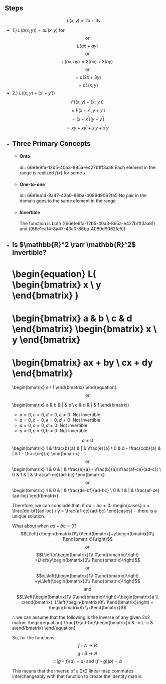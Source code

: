 ## Steps
$$L\left(x,y\right)=2x+3y$$
* 1.) $L(a(x,y)) = aL(x,y)$ for 
$$\text{or}$$
$$L\left(ax+ay\right)$$
$$\text{or}$$
$$L\left(ax,ay\right)=2\left(ax\right)+3\left(ay\right)$$
$$\text{or}$$
$$=a\left(2x+3y\right)$$
$$=aL\left(x,y\right)$$
* 2.) $L((x, y) + (x'+y'))$
$$F\left(\left(x,y\right)+\left(x^{\prime},y^{\prime}\right)\right)$$
$$=F\left(x+x^{\prime},y+y^{\prime}\right)$$
$$=\left(x+x^{\prime}\right)\left(y+y^{\prime}\right)$$
$$=xy+xy^{\prime}+x^{\prime}y+x^{\prime}y^{\prime}$$
- ## Three Primary Concepts
	- #### Onto
	  id:: 66e1e9fa-12b5-40a3-895a-e427b1ff3aa8
	  Each element in the range is realized $f(x)$ for some $x$
	- #### One-to-one
	  id:: 66e1ea14-8a47-43a0-86ba-4089d9062fe5
	  No pair in the domain goes to the same element in the range
	- #### Invertible
	  The function is both ((66e1e9fa-12b5-40a3-895a-e427b1ff3aa8)) and ((66e1ea14-8a47-43a0-86ba-4089d9062fe5))
- ## Is $\mathbb{R}^2 \rarr \mathbb{R}^2$ Invertible?
  \begin{equation}
  L(
  \begin{bmatrix}
  x \\ y
  \end{bmatrix}
  )
  = 
  \begin{bmatrix}
  a & b \\
  c & d
  \end{bmatrix}
  \begin{bmatrix}
  x \\ y
  \end{bmatrix}
  = 
  \begin{bmatrix}
  ax + by \\
  cx + dy
  \end{bmatrix}
  =
  \begin{bmatrix}
  e \\ f
  \end{bmatrix}
  \end{equation}
  $$\text{or}$$
  
  \begin{bmatrix}
  a & b & | & e \\
  c & d & | & f
  \end{bmatrix}
  
  * $a=0,c=0,d=0,e\neq 0$: Not invertible
  * $a=0,c=0,e=0,d\neq 0$: Not invertible
  * $a=0,c=0,d\neq 0$: Not invertible
  * $a=0,c=0,b\neq 0$: Not invertible
  
  $$a\neq0$$
  \begin{bmatrix}
  1 & \frac{b}{a} & | & \frac{e}{a} \\
  0 & d - \frac{cdb}{a} & | & f - \frac{ce}{a}
  \end{bmatrix}
  $$\text{or}$$
  \begin{bmatrix}
  1 & 0 & | & \frac{e}{a} - \frac{b}{a}(\frac{af-ce}{ad-c}) \\
  0 & 1 & | & \frac{af-ce}{ad-bc}
  \end{bmatrix}
  $$\text{or}$$
  \begin{bmatrix}
  1 & 0 & | & \frac{de-bf}{ad-bc} \\
  0 & 1 & | & \frac{af-ce}{ad-bc}
  \end{bmatrix}
  
  Therefore, we can conclude that, if $ad-bc\neq0$:
  \begin{cases}
  x = \frac{de-bf}{ad-bc} \\
  y = \frac{af-ce}{ad-bc}
  \end{cases}
  $\therefore$ there is a unique solution.
  
  What about when $ad-bc=0$?
  $$L\left(x\begin{bmatrix}1\\ 0\end{bmatrix}+y\begin{bmatrix}0\\ 1\end{bmatrix})\right)$$
  $$\text{or}$$
  $$L\left(x\begin{bmatrix}1\\ 0\end{bmatrix}\right) +L\left(y\begin{bmatrix}0\\ 1\end{bmatrix}\right)$$
  $$\text{or}$$
  $$xL\left(\begin{bmatrix}1\\ 0\end{bmatrix}\right) +yL\left(\begin{bmatrix}0\\ 1\end{bmatrix}\right)$$
  $$\text{and}$$
  $$L\left(\begin{bmatrix}1\\ 0\end{bmatrix}\right)=\begin{bmatrix}a \\ c\end{bmatrix}, 
   L\left(\begin{bmatrix}0\\ 1\end{bmatrix}\right) = \begin{bmatrix}b \\ d\end{bmatrix}$$
  
  $\therefore$ we can assume that the following is the inverse of any given $2x2$ matrix:
  \begin{equation}
  \frac{1}{ad-bc}\begin{bmatrix}d & -b \\ -c & a\end{bmatrix}
  \end{equation}
  
  So, for the functions:
  $$f:A\rightarrow B$$
  $$g:B\rightarrow A$$
  $$\therefore\left(g\circ f)(a)=a\right) \text{ and } (f \circ g)(b) = b$$
  
  This means that the inverse of a $2x2$ linear map commutes interchangeably with that function to create the identity matrix.